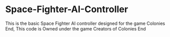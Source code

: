 # Space-Fighter-AI-Controller
This is the basic Space Fighter AI controller designed for the game Colonies End, This code is Owned under the game Creators of Colonies End
